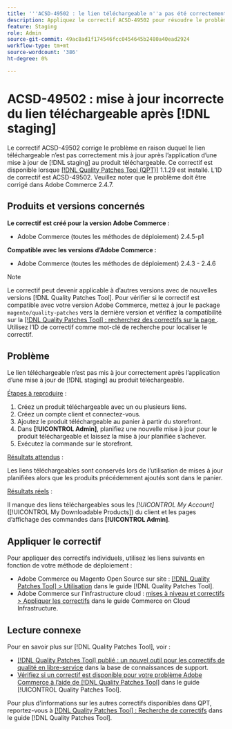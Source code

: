 ```yaml
---
title: '''ACSD-49502 : le lien téléchargeable n''a pas été correctement mis à jour après [!DNL staging] update'''
description: Appliquez le correctif ACSD-49502 pour résoudre le problème Adobe Commerce en raison duquel le lien téléchargeable n’est pas correctement mis à jour après l’application d’une  [!DNL staging] mise à jour au produit téléchargeable.
feature: Staging
role: Admin
source-git-commit: 49ac8ad1f174546fcc0454645b2480a40ead2924
workflow-type: tm+mt
source-wordcount: '386'
ht-degree: 0%

---
```


# ACSD-49502 : mise à jour incorrecte du lien téléchargeable après [!DNL staging]

Le correctif ACSD-49502 corrige le problème en raison duquel le lien téléchargeable n’est pas correctement mis à jour après l’application d’une mise à jour de [!DNL staging] au produit téléchargeable. Ce correctif est disponible lorsque [[!DNL Quality Patches Tool (QPT)]](https://experienceleague.adobe.com/en/docs/commerce-knowledge-base/kb/announcements/commerce-announcements/magento-quality-patches-released-new-tool-to-self-serve-quality-patches) 1.1.29 est installé. L’ID de correctif est ACSD-49502. Veuillez noter que le problème doit être corrigé dans Adobe Commerce 2.4.7.

## Produits et versions concernés

**Le correctif est créé pour la version Adobe Commerce :**

* Adobe Commerce (toutes les méthodes de déploiement) 2.4.5-p1

**Compatible avec les versions d’Adobe Commerce :**

* Adobe Commerce (toutes les méthodes de déploiement) 2.4.3 - 2.4.6

>[!NOTE]
>
>Le correctif peut devenir applicable à d’autres versions avec de nouvelles versions [!DNL Quality Patches Tool]. Pour vérifier si le correctif est compatible avec votre version Adobe Commerce, mettez à jour le package `magento/quality-patches` vers la dernière version et vérifiez la compatibilité sur la [[!DNL Quality Patches Tool] : recherchez des correctifs sur la page ](https://experienceleague.adobe.com/tools/commerce-quality-patches/index.html). Utilisez l’ID de correctif comme mot-clé de recherche pour localiser le correctif.

## Problème

Le lien téléchargeable n’est pas mis à jour correctement après l’application d’une mise à jour de [!DNL staging] au produit téléchargeable.

<u>Étapes à reproduire</u> :

1. Créez un produit téléchargeable avec un ou plusieurs liens.
1. Créez un compte client et connectez-vous.
1. Ajoutez le produit téléchargeable au panier à partir du storefront.
1. Dans **[!UICONTROL Admin]**, planifiez une nouvelle mise à jour pour le produit téléchargeable et laissez la mise à jour planifiée s’achever.
1. Exécutez la commande sur le storefront.

<u>Résultats attendus</u> :

Les liens téléchargeables sont conservés lors de l’utilisation de mises à jour planifiées alors que les produits précédemment ajoutés sont dans le panier.

<u>Résultats réels</u> :

Il manque des liens téléchargeables sous les *[!UICONTROL My Account]* ([!UICONTROL My Downloadable Products]) du client et les pages d’affichage des commandes dans **[!UICONTROL Admin]**.

## Appliquer le correctif

Pour appliquer des correctifs individuels, utilisez les liens suivants en fonction de votre méthode de déploiement :

* Adobe Commerce ou Magento Open Source sur site : [[!DNL Quality Patches Tool] > Utilisation](https://experienceleague.adobe.com/docs/commerce-operations/tools/quality-patches-tool/usage.html) dans le guide [!DNL Quality Patches Tool].
* Adobe Commerce sur l’infrastructure cloud : [mises à niveau et correctifs > Appliquer les correctifs](https://experienceleague.adobe.com/docs/commerce-cloud-service/user-guide/develop/upgrade/apply-patches.html) dans le guide Commerce on Cloud Infrastructure.

## Lecture connexe

Pour en savoir plus sur [!DNL Quality Patches Tool], voir :

* [[!DNL Quality Patches Tool] publié : un nouvel outil pour les correctifs de qualité en libre-service](https://experienceleague.adobe.com/en/docs/commerce-knowledge-base/kb/announcements/commerce-announcements/magento-quality-patches-released-new-tool-to-self-serve-quality-patches) dans la base de connaissances de support.
* [Vérifiez si un correctif est disponible pour votre problème Adobe Commerce à l’aide de  [!DNL Quality Patches Tool]](/help/tools/quality-patches-tool/patches-available-in-qpt/check-patch-for-magento-issue-with-magento-quality-patches.md) dans le guide [!UICONTROL Quality Patches Tool].


Pour plus d&#39;informations sur les autres correctifs disponibles dans QPT, reportez-vous à [[!DNL Quality Patches Tool] : Recherche de correctifs](https://experienceleague.adobe.com/tools/commerce-quality-patches/index.html) dans le guide [!DNL Quality Patches Tool].
